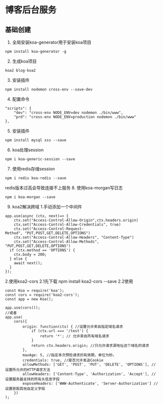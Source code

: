 # 博客后台服务

## 基础创建
1. 全局安装koa-generator用于安装koa项目
```
npm install koa-generator -g
```
2. 生成koa项目
```
koa2 blog-koa2
```
3. 安装插件
```
npm install nodemon cross-env --save-dev
```
4. 配置命令
```
"scripts": {
    "dev": "cross-env NODE_ENV=dev nodemon ./bin/www",
    "prd": "cross-env NODE_ENV=production nodemon ./bin/www"
},
```
5. 安装插件
```
npm install mysql xss --save
```
6. koa处理session
```
npm i koa-generic-session --save
```
7. 使用redis存储session
```
npm i redis koa-redis --save
```
redis版本过高会导致连接不上服务
8. 使用koa-morgan写日志
```
npm i koa-morgan --save
```
9. koa2解决跨域
1.手动添加一个中间件
```            
app.use(async (ctx, next)=> {
    ctx.set("Access-Control-Allow-Origin",ctx.headers.origin)
    ctx.set("Access-Control-Allow-Credentials", true)
    ctx.set("Access-Control-Request-Method", "PUT,POST,GET,DELETE,OPTIONS")
    ctx.set("Access-Control-Allow-Headers", "Content-Type")
    ctx.set("Access-Control-Allow-Methods", "PUT,POST,GET,DELETE,OPTIONS")
  if (ctx.method == 'OPTIONS') {
    ctx.body = 200; 
  } else {
    await next();
  }
});
```
2.使用koa2-cors
2.1先下载
npm install koa2-cors --save
2.2使用
```
const Koa = require('koa');
const cors = require('koa2-cors');
const app = new Koa();

app.use(cors());
//或者
app.use(
    cors({
        origin: function(ctx) { //设置允许来自指定域名请求
            if (ctx.url === '/test') {
                return '*'; // 允许来自所有域名请求
            }
            return ctx.headers.origin; //只允许请求源地址这个域名的请求
        },
        maxAge: 5, //指定本次预检请求的有效期，单位为秒。
        credentials: true, //是否允许发送Cookie
        allowMethods: ['GET', 'POST', 'PUT', 'DELETE', 'OPTIONS'], //设置所允许的HTTP请求方法
        allowHeaders: ['Content-Type', 'Authorization', 'Accept'], //设置服务器支持的所有头信息字段
        exposeHeaders: ['WWW-Authenticate', 'Server-Authorization'] //设置获取其他自定义字段
    })
);